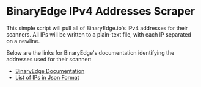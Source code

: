 # BinaryEdge IPv4 Addresses Scraper # 
This simple script will pull all of BinaryEdge.io's IPv4  addresses for their scanners. All IPs will be written to a plain-text file, with each IP separated on a newline.

Below are the links for BinaryEdge's documentation identifying the addresses used for their scanner:

<ul>
    <li><a href="https://docs.binaryedge.io/">BinaryEdge Documentation</li>
    <li><a href="https://api.binaryedge.io/v1/minions">List of IPs in Json Format</li>

</ul>
<br />

